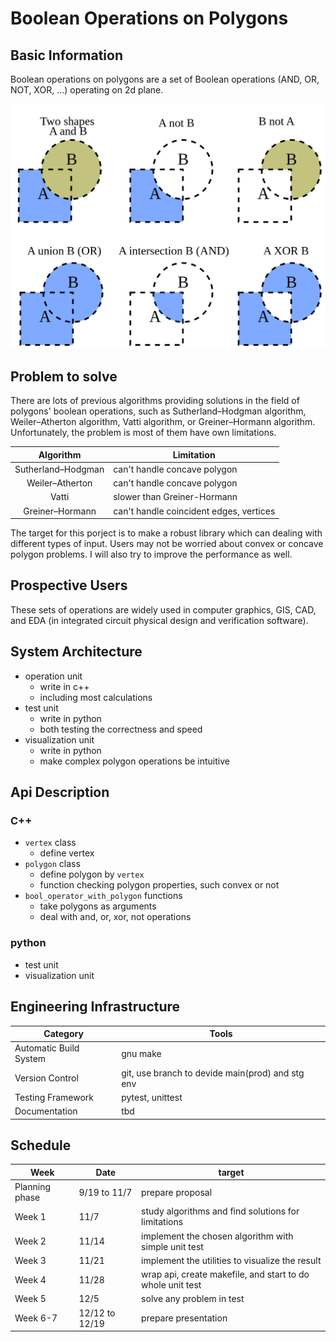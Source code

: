 # Boolean Operations on Polygons

## Basic Information
Boolean operations on polygons are a set of Boolean operations (AND, OR, NOT, XOR, ...) operating on 2d plane.

![](images/bool_operations.png)

## Problem to solve
There are lots of previous algorithms providing solutions in the field of polygons' boolean operations, such as Sutherland–Hodgman algorithm, Weiler–Atherton algorithm, Vatti algorithm, or Greiner–Hormann algorithm. Unfortunately, the problem is most of them have own limitations.

| Algorithm | Limitation |
| :---: | --- |
| Sutherland–Hodgman | can't handle concave polygon |
| Weiler–Atherton | can't handle concave polygon |
| Vatti | slower than Greiner-Hormann |
| Greiner–Hormann | can't handle coincident edges, vertices |

The target for this porject is to make a robust library which can dealing with different types of input. Users may not be worried about convex or concave polygon problems. I will also try to improve the performance as well.

## Prospective Users
These sets of operations are widely used in computer graphics, GIS, CAD, and EDA (in integrated circuit physical design and verification software).

## System Architecture
- operation unit
  - write in c++
  - including most calculations
- test unit
  - write in python
  - both testing the correctness and speed
- visualization unit
  - write in python
  - make complex polygon operations be intuitive

## Api Description
### C++
- `vertex` class
  - define vertex
- `polygon` class
  - define polygon by `vertex`
  - function checking polygon properties, such convex or not
- `bool_operator_with_polygon` functions
  - take polygons as arguments
  - deal with and, or, xor, not operations
### python
- test unit
- visualization unit

## Engineering Infrastructure
| Category | Tools |
| --- | --- |
| Automatic Build System | gnu make |
| Version Control | git, use branch to devide main(prod) and stg env |
| Testing Framework | pytest, unittest |
| Documentation | tbd |

## Schedule
| Week | Date | target |
| --- | --- | --- |
| Planning phase | 9/19 to 11/7 | prepare proposal |
| Week 1 | 11/7 | study algorithms and find solutions for limitations |
| Week 2 | 11/14 | implement the chosen algorithm with simple unit test |
| Week 3 | 11/21 | implement the utilities to visualize the result |
| Week 4 | 11/28 | wrap api, create makefile, and start to do whole unit test |
| Week 5 | 12/5 | solve any problem in test |
| Week 6-7 | 12/12 to 12/19 | prepare presentation
